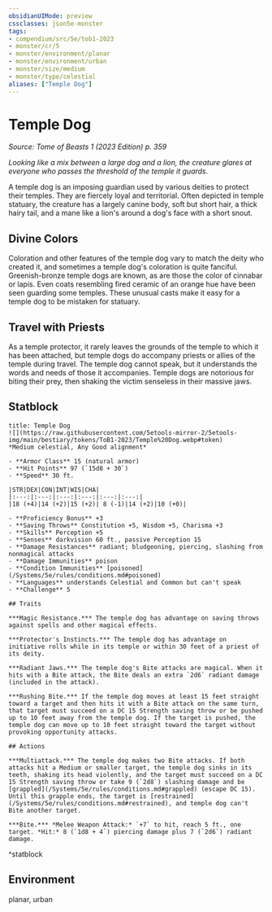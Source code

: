 ```yaml
---
obsidianUIMode: preview
cssclasses: json5e-monster
tags:
- compendium/src/5e/tob1-2023
- monster/cr/5
- monster/environment/planar
- monster/environment/urban
- monster/size/medium
- monster/type/celestial
aliases: ["Temple Dog"]
---
```

# Temple Dog
*Source: Tome of Beasts 1 (2023 Edition) p. 359*  

*Looking like a mix between a large dog and a lion, the creature glares at everyone who passes the threshold of the temple it guards.*

A temple dog is an imposing guardian used by various deities to protect their temples. They are fiercely loyal and territorial. Often depicted in temple statuary, the creature has a largely canine body, soft but short hair, a thick hairy tail, and a mane like a lion's around a dog's face with a short snout.

## Divine Colors

Coloration and other features of the temple dog vary to match the deity who created it, and sometimes a temple dog's coloration is quite fanciful. Greenish-bronze temple dogs are known, as are those the color of cinnabar or lapis. Even coats resembling fired ceramic of an orange hue have been seen guarding some temples. These unusual casts make it easy for a temple dog to be mistaken for statuary.

## Travel with Priests

As a temple protector, it rarely leaves the grounds of the temple to which it has been attached, but temple dogs do accompany priests or allies of the temple during travel. The temple dog cannot speak, but it understands the words and needs of those it accompanies. Temple dogs are notorious for biting their prey, then shaking the victim senseless in their massive jaws.

## Statblock

```ad-statblock
title: Temple Dog
![](https://raw.githubusercontent.com/5etools-mirror-2/5etools-img/main/bestiary/tokens/ToB1-2023/Temple%20Dog.webp#token)
*Medium celestial, Any Good alignment*

- **Armor Class** 15 (natural armor)
- **Hit Points** 97 (`15d8 + 30`)
- **Speed** 30 ft.

|STR|DEX|CON|INT|WIS|CHA|
|:---:|:---:|:---:|:---:|:---:|:---:|
|18 (+4)|14 (+2)|15 (+2)| 8 (-1)|14 (+2)|10 (+0)|

- **Proficiency Bonus** +3
- **Saving Throws** Constitution +5, Wisdom +5, Charisma +3
- **Skills** Perception +5
- **Senses** darkvision 60 ft., passive Perception 15
- **Damage Resistances** radiant; bludgeoning, piercing, slashing from nonmagical attacks
- **Damage Immunities** poison
- **Condition Immunities** [poisoned](/Systems/5e/rules/conditions.md#poisoned)
- **Languages** understands Celestial and Common but can't speak
- **Challenge** 5

## Traits

***Magic Resistance.*** The temple dog has advantage on saving throws against spells and other magical effects.

***Protector's Instincts.*** The temple dog has advantage on initiative rolls while in its temple or within 30 feet of a priest of its deity.

***Radiant Jaws.*** The temple dog's Bite attacks are magical. When it hits with a Bite attack, the Bite deals an extra `2d6` radiant damage (included in the attack).

***Rushing Bite.*** If the temple dog moves at least 15 feet straight toward a target and then hits it with a Bite attack on the same turn, that target must succeed on a DC 15 Strength saving throw or be pushed up to 10 feet away from the temple dog. If the target is pushed, the temple dog can move up to 10 feet straight toward the target without provoking opportunity attacks.

## Actions

***Multiattack.*** The temple dog makes two Bite attacks. If both attacks hit a Medium or smaller target, the temple dog sinks in its teeth, shaking its head violently, and the target must succeed on a DC 15 Strength saving throw or take 9 (`2d8`) slashing damage and be [grappled](/Systems/5e/rules/conditions.md#grappled) (escape DC 15). Until this grapple ends, the target is [restrained](/Systems/5e/rules/conditions.md#restrained), and temple dog can't Bite another target.

***Bite.*** *Melee Weapon Attack:* `+7` to hit, reach 5 ft., one target. *Hit:* 8 (`1d8 + 4`) piercing damage plus 7 (`2d6`) radiant damage.
```
^statblock

## Environment

planar, urban